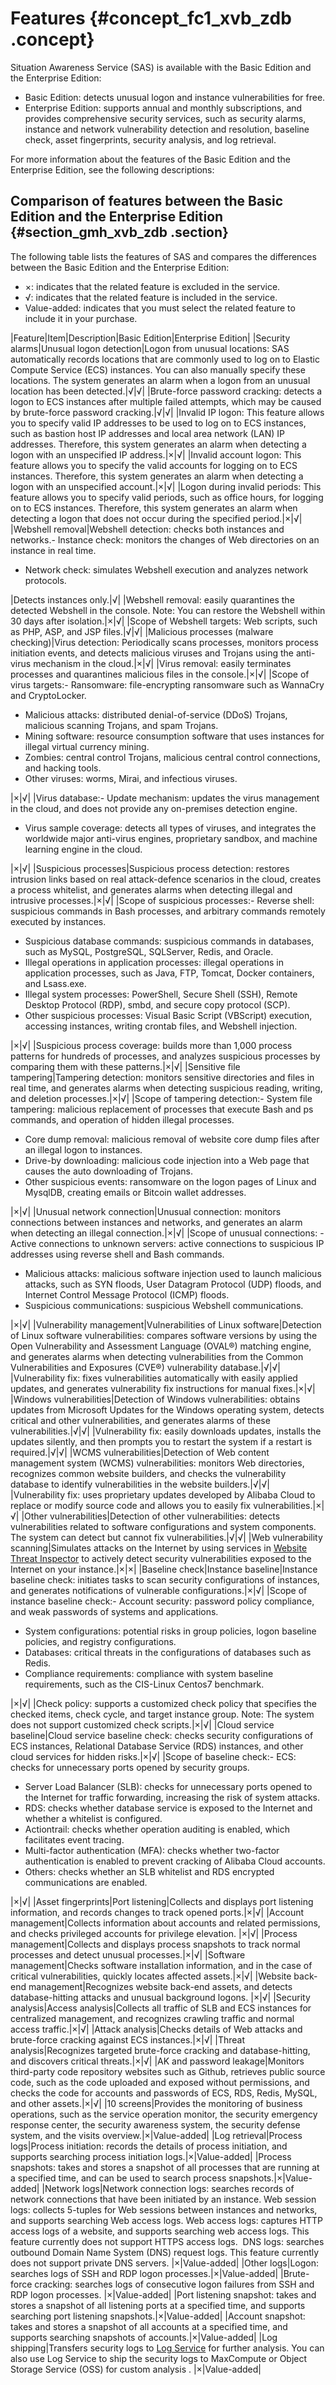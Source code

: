 # Features {#concept_fc1_xvb_zdb .concept}

Situation Awareness Service \(SAS\) is available with the Basic Edition and the Enterprise Edition:

-   Basic Edition: detects unusual logon and instance vulnerabilities for free.
-   Enterprise Edition: supports annual and monthly subscriptions, and provides comprehensive security services, such as security alarms, instance and network vulnerability detection and resolution, baseline check, asset fingerprints, security analysis, and log retrieval.

For more information about the features of the Basic Edition and the Enterprise Edition, see the following descriptions:

## Comparison of features between the Basic Edition and the Enterprise Edition {#section_gmh_xvb_zdb .section}

The following table lists the features of SAS and compares the differences between the Basic Edition and the Enterprise Edition:

-   ×: indicates that the related feature is excluded in the service.
-   √: indicates that the related feature is included in the service.
-   Value-added: indicates that you must select the related feature to include it in your purchase.

|Feature|Item|Description|Basic Edition|Enterprise Edition|
|Security alarms|Unusual logon detection|Logon from unusual locations: SAS automatically records locations that are commonly used to log on to Elastic Compute Service \(ECS\) instances. You can also manually specify these locations. The system generates an alarm when a logon from an unusual location has been detected.|√|√|
|Brute-force password cracking: detects a logon to ECS instances after multiple failed attempts, which may be caused by brute-force password cracking.|√|√|
|Invalid IP logon: This feature allows you to specify valid IP addresses to be used to log on to ECS instances, such as bastion host IP addresses and local area network \(LAN\) IP addresses. Therefore, this system generates an alarm when detecting a logon with an unspecified IP address.|×|√|
|Invalid account logon: This feature allows you to specify the valid accounts for logging on to ECS instances. Therefore, this system generates an alarm when detecting a logon with an unspecified account.|×|√|
|Logon during invalid periods: This feature allows you to specify valid periods, such as office hours, for logging on to ECS instances. Therefore, this system generates an alarm when detecting a logon that does not occur during the specified period.|×|√|
|Webshell removal|Webshell detection: checks both instances and networks.-   Instance check: monitors the changes of Web directories on an instance in real time.
-   Network check: simulates Webshell execution and analyzes network protocols.

|Detects instances only.|√|
|Webshell removal: easily quarantines the detected Webshell in the console. Note: You can restore the Webshell within 30 days after isolation.|×|√|
|Scope of Webshell targets: Web scripts, such as PHP, ASP, and JSP files.|√|√|
|Malicious processes \(malware checking\)|Virus detection: Periodically scans processes, monitors process initiation events, and detects malicious viruses and Trojans using the anti-virus mechanism in the cloud.|×|√|
|Virus removal: easily terminates processes and quarantines malicious files in the console.|×|√|
|Scope of virus targets:-   Ransomware: file-encrypting ransomware such as WannaCry and CryptoLocker.
-   Malicious attacks: distributed denial-of-service \(DDoS\) Trojans, malicious scanning Trojans, and spam Trojans.
-   Mining software: resource consumption software that uses instances for illegal virtual currency mining.
-   Zombies: central control Trojans, malicious central control connections, and hacking tools.
-   Other viruses: worms, Mirai, and infectious viruses.

|×|√|
|Virus database:-   Update mechanism: updates the virus management in the cloud, and does not provide any on-premises detection engine.
-   Virus sample coverage: detects all types of viruses, and integrates the worldwide major anti-virus engines, proprietary sandbox, and machine learning engine in the cloud.

|×|√|
|Suspicious processes|Suspicious process detection: restores intrusion links based on real attack-defence scenarios in the cloud, creates a process whitelist, and generates alarms when detecting illegal and intrusive processes.|×|√|
|Scope of suspicious processes:-   Reverse shell: suspicious commands in Bash processes, and arbitrary commands remotely executed by instances.
-   Suspicious database commands: suspicious commands in databases, such as MySQL, PostgreSQL, SQLServer, Redis, and Oracle.
-   Illegal operations in application processes: illegal operations in application processes, such as Java, FTP, Tomcat, Docker containers, and Lsass.exe.
-   Illegal system processes: PowerShell, Secure Shell \(SSH\), Remote Desktop Protocol \(RDP\), smbd, and secure copy protocol \(SCP\).
-   Other suspicious processes: Visual Basic Script \(VBScript\) execution, accessing instances, writing crontab files, and Webshell injection.

|×|√|
|Suspicious process coverage: builds more than 1,000 process patterns for hundreds of processes, and analyzes suspicious processes by comparing them with these patterns.|×|√|
|Sensitive file tampering|Tampering detection: monitors sensitive directories and files in real time, and generates alarms when detecting suspicious reading, writing, and deletion processes.|×|√|
|Scope of tampering detection:-   System file tampering: malicious replacement of processes that execute Bash and ps commands, and operation of hidden illegal processes.
-   Core dump removal: malicious removal of website core dump files after an illegal logon to instances.
-   Drive-by downloading: malicious code injection into a Web page that causes the auto downloading of Trojans.
-   Other suspicious events: ransomware on the logon pages of Linux and MysqlDB, creating emails or Bitcoin wallet addresses.

|×|√|
|Unusual network connection|Unusual connection: monitors connections between instances and networks, and generates an alarm when detecting an illegal connection.|×|√|
|Scope of unusual connections: -   Active connections to unknown servers: active connections to suspicious IP addresses using reverse shell and Bash commands.
-   Malicious attacks: malicious software injection used to launch malicious attacks, such as SYN floods, User Datagram Protocol \(UDP\) floods, and Internet Control Message Protocol \(ICMP\) floods.
-   Suspicious communications: suspicious Webshell communications.

|×|√|
|Vulnerability management|Vulnerabilities of Linux software|Detection of Linux software vulnerabilities: compares software versions by using the Open Vulnerability and Assessment Language \(OVAL®\) matching engine, and generates alarms when detecting vulnerabilities from the Common Vulnerabilities and Exposures \(CVE®\) vulnerability database.|√|√|
|Vulnerability fix: fixes vulnerabilities automatically with easily applied updates, and generates vulnerability fix instructions for manual fixes.|×|√|
|Windows vulnerabilities|Detection of Windows vulnerabilities: obtains updates from Microsoft Updates for the Windows operating system, detects critical and other vulnerabilities, and generates alarms of these vulnerabilities.|√|√|
|Vulnerability fix: easily downloads updates, installs the updates silently, and then prompts you to restart the system if a restart is required.|√|√|
|WCMS vulnerabilities|Detection of Web content management system \(WCMS\) vulnerabilities: monitors Web directories, recognizes common website builders, and checks the vulnerability database to identify vulnerabilities in the website builders.|√|√|
|Vulnerability fix: uses proprietary updates developed by Alibaba Cloud to replace or modify source code and allows you to easily fix vulnerabilities.|×|√|
|Other vulnerabilities|Detection of other vulnerabilities: detects vulnerabilities related to software configurations and system components. The system can detect but cannot fix vulnerabilities.|√|√|
|Web vulnerability scanning|Simulates attacks on the Internet by using services in [Website Threat Inspector](https://www.aliyun.com/product/avds) to actively detect security vulnerabilities exposed to the Internet on your instance.|×|×|
|Baseline check|Instance baseline|Instance baseline check: initiates tasks to scan security configurations of instances, and generates notifications of vulnerable configurations.|×|√|
|Scope of instance baseline check:-   Account security: password policy compliance, and weak passwords of systems and applications.
-   System configurations: potential risks in group policies, logon baseline policies, and registry configurations.
-   Databases: critical threats in the configurations of databases such as Redis.
-   Compliance requirements: compliance with system baseline requirements, such as the CIS-Linux Centos7 benchmark.

|×|√|
|Check policy: supports a customized check policy that specifies the checked items, check cycle, and target instance group. Note: The system does not support customized check scripts.|×|√|
|Cloud service baseline|Cloud service baseline check: checks security configurations of ECS instances, Relational Database Service \(RDS\) instances, and other cloud services for hidden risks.|×|√|
|Scope of baseline check:-   ECS: checks for unnecessary ports opened by security groups.
-   Server Load Balancer \(SLB\): checks for unnecessary ports opened to the Internet for traffic forwarding, increasing the risk of system attacks.
-   RDS: checks whether database service is exposed to the Internet and whether a whitelist is configured.
-   Actiontrail: checks whether operation auditing is enabled, which facilitates event tracing.
-   Multi-factor authentication \(MFA\): checks whether two-factor authentication is enabled to prevent cracking of Alibaba Cloud accounts.
-   Others: checks whether an SLB whitelist and RDS encrypted communications are enabled.

|×|√|
|Asset fingerprints|Port listening|Collects and displays port listening information, and records changes to track opened ports.|×|√|
|Account management|Collects information about accounts and related permissions, and checks privileged accounts for privilege elevation. |×|√|
|Process management|Collects and displays process snapshots to track normal processes and detect unusual processes.|×|√|
|Software management|Checks software installation information, and in the case of critical vulnerabilities, quickly locates affected assets.|×|√|
|Website back-end management|Recognizes website back-end assets, and detects database-hitting attacks and unusual background logons. |×|√|
|Security analysis|Access analysis|Collects all traffic of SLB and ECS instances for centralized management, and recognizes crawling traffic and normal access traffic.|×|√|
|Attack analysis|Checks details of Web attacks and brute-force cracking against ECS instances.|×|√|
|Threat analysis|Recognizes targeted brute-force cracking and database-hitting, and discovers critical threats.|×|√|
|AK and password leakage|Monitors third-party code repository websites such as Github, retrieves public source code, such as the code uploaded and exposed without permissions, and checks the code for accounts and passwords of ECS, RDS, Redis, MySQL, and other assets.|×|√|
|10 screens|Provides the monitoring of business operations, such as the service operation monitor, the security emergency response center, the security awareness system, the security defense system, and the visits overview.|×|Value-added|
|Log retrieval|Process logs|Process initiation: records the details of process initiation, and supports searching process initiation logs.|×|Value-added|
|Process snapshots: takes and stores a snapshot of all processes that are running at a specified time, and can be used to search process snapshots.|×|Value-added|
|Network logs|Network connection logs: searches records of network connections that have been initiated by an instance. Web session logs: collects 5-tuples for Web sessions between instances and networks, and supports searching Web access logs. Web access logs: captures HTTP access logs of a website, and supports searching web access logs. This feature currently does not support HTTPS access logs.  DNS logs: searches outbound Domain Name System \(DNS\) request logs. This feature currently does not support private DNS servers. |×|Value-added|
|Other logs|Logon: searches logs of SSH and RDP logon processes.|×|Value-added|
|Brute-force cracking: searches logs of consecutive logon failures from SSH and RDP logon processes. |×|Value-added|
|Port listening snapshot: takes and stores a snapshot of all listening ports at a specified time, and supports searching port listening snapshots.|×|Value-added|
|Account snapshot: takes and stores a snapshot of all accounts at a specified time, and supports searching snapshots of accounts.|×|Value-added|
|Log shipping|Transfers security logs to [Log Service](https://www.aliyun.com/product/sls) for further analysis. You can also use Log Service to ship the security logs to MaxCompute or Object Storage Service \(OSS\) for custom analysis . |×|Value-added|

